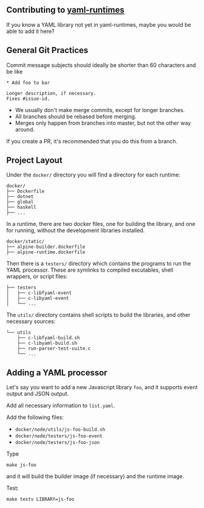 ## Contributing to [yaml-runtimes](https://github.com/yaml/yaml-runtimes)

If you know a YAML library not yet in yaml-runtimes, maybe you would be able
to add it here?

## General Git Practices

Commit message subjects should ideally be shorter than 60 characters and be like
```
* Add foo to bar

Longer description, if necessary.
Fixes #issue-id.
```

* We usually don't make merge commits, except for longer branches.
* All branches should be rebased before merging.
* Merges only happen from branches into master, but not the other
  way around.

If you create a PR, it's recommended that you do this from a branch.

## Project Layout

Under the `docker/` directory you will find a directory for each runtime:

    docker/
    ├── Dockerfile
    ├── dotnet
    ├── global
    ├── haskell
    ├── ...

In a runtime, there are two docker files, one for building the library, and
one for running, without the development libraries installed.

    docker/static/
    ├── alpine-builder.dockerfile
    ├── alpine-runtime.dockerfile

Then there is a `testers/` directory which contains the programs to run the
YAML processor. These are symlinks to compiled excutables, shell wrappers, or
script files:

    ├── testers
    │   ├── c-libfyaml-event
    │   ├── c-libyaml-event
    │   └── ...

The `utils/` directory contains shell scripts to build the libraries, and
other necessary sources:

    └── utils
        ├── c-libfyaml-build.sh
        ├── c-libyaml-build.sh
        ├── run-parser-test-suite.c
        └── ...

## Adding a YAML processor

Let's say you want to add a new Javascript library `foo`, and it supports
event output and JSON output.

Add all necessary information to `list.yaml`.

Add the following files:
* `docker/node/utils/js-foo-build.sh`
* `docker/node/testers/js-foo-event`
* `docker/node/testers/js-foo-json`

Type

    make js-foo

and it will build the builder image (if necessary) and the runtime image.

Test:

    make testv LIBRARY=js-foo

